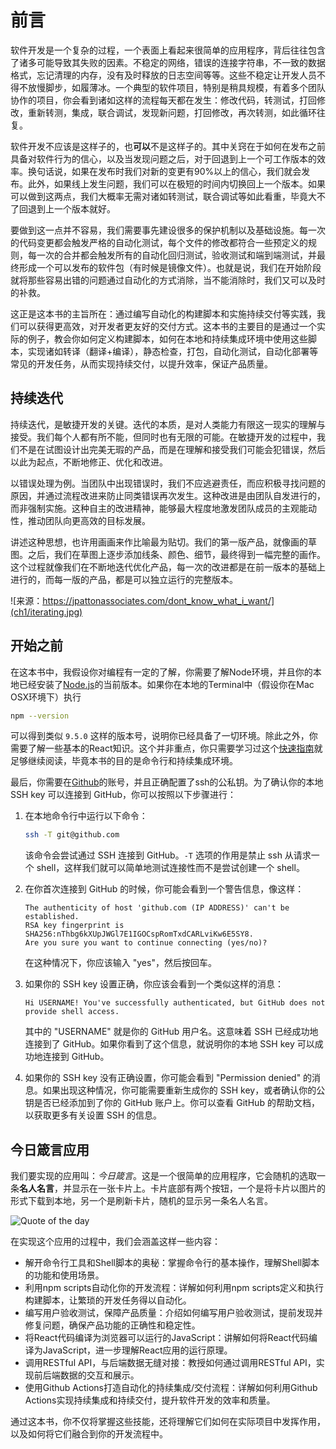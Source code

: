 # 前言

软件开发是一个复杂的过程，一个表面上看起来很简单的应用程序，背后往往包含了诸多可能导致其失败的因素。不稳定的网络，错误的连接字符串，不一致的数据格式，忘记清理的内存，没有及时释放的日志空间等等。这些不稳定让开发人员不得不放慢脚步，如履薄冰。一个典型的软件项目，特别是稍具规模，有着多个团队协作的项目，你会看到诸如这样的流程每天都在发生：修改代码，转测试，打回修改，重新转测，集成，联合调试，发现新问题，打回修改，再次转测，如此循环往复。

软件开发不应该是这样子的，也**可以**不是这样子的。其中关窍在于如何在发布之前具备对软件行为的信心，以及当发现问题之后，对于回退到上一个可工作版本的效率。换句话说，如果在发布时我们对新的变更有90%以上的信心，我们就会发布。此外，如果线上发生问题，我们可以在极短的时间内切换回上一个版本。如果可以做到这两点，我们大概率无需对诸如转测试，联合调试等如此看重，毕竟大不了回退到上一个版本就好。

要做到这一点并不容易，我们需要事先建设很多的保护机制以及基础设施。每一次的代码变更都会触发严格的自动化测试，每个文件的修改都符合一些预定义的规则，每一次的合并都会触发所有的自动化回归测试，验收测试和端到端测试，并最终形成一个可以发布的软件包（有时候是镜像文件）。也就是说，我们在开始阶段就将那些容易出错的问题通过自动化的方式消除，当不能消除时，我们又可以及时的补救。

这正是这本书的主旨所在：通过编写自动化的构建脚本和实施持续交付等实践，我们可以获得更高效，对开发者更友好的交付方式。这本书的主要目的是通过一个实际的例子，教会你如何定义构建脚本，如何在本地和持续集成环境中使用这些脚本，实现诸如转译（翻译+编译），静态检查，打包，自动化测试，自动化部署等常见的开发任务，从而实现持续交付，以提升效率，保证产品质量。

## 持续迭代

持续迭代，是敏捷开发的关键。迭代的本质，是对人类能力有限这一现实的理解与接受。我们每个人都有所不能，但同时也有无限的可能。在敏捷开发的过程中，我们不是在试图设计出完美无瑕的产品，而是在理解和接受我们可能会犯错误，然后以此为起点，不断地修正、优化和改进。

以错误处理为例。当团队中出现错误时，我们不应逃避责任，而应积极寻找问题的原因，并通过流程改进来防止同类错误再次发生。这种改进是由团队自发进行的，而非强制实施。这种自主的改进精神，能够最大程度地激发团队成员的主观能动性，推动团队向更高效的目标发展。

讲述这种思想，也许用画画来作比喻最为贴切。我们的第一版产品，就像画的草图。之后，我们在草图上逐步添加线条、颜色、细节，最终得到一幅完整的画作。这个过程就像我们在不断地迭代优化产品，每一次的改进都是在前一版本的基础上进行的，而每一版的产品，都是可以独立运行的完整版本。

![来源：https://jpattonassociates.com/dont_know_what_i_want/](ch1/iterating.jpg)

## 开始之前

在这本书中，我假设你对编程有一定的了解，你需要了解Node环境，并且你的本地已经安装了[Node.js](https://nodejs.org/en)的当前版本。如果你在本地的Terminal中（假设你在Mac OSX环境下）执行

```bash
npm --version
```

可以得到类似 `9.5.0` 这样的版本号，说明你已经具备了一切环境。除此之外，你需要了解一些基本的React知识。这个并非重点，你只需要学习过这个[快速指南](https://react.dev/learn)就足够继续阅读，毕竟本书的目的是命令行和持续集成环境。

最后，你需要在[Github](https://github.com/)的账号，并且正确配置了ssh的公私钥。为了确认你的本地 SSH key 可以连接到 GitHub，你可以按照以下步骤进行：

1. 在本地命令行中运行以下命令：
    
    ```bash
    ssh -T git@github.com
    ```
    
    该命令会尝试通过 SSH 连接到 GitHub。`-T` 选项的作用是禁止 ssh 从请求一个 shell，这样我们就可以简单地测试连接性而不是尝试创建一个 shell。
    
2. 在你首次连接到 GitHub 的时候，你可能会看到一个警告信息，像这样：
    
    ```
    The authenticity of host 'github.com (IP ADDRESS)' can't be established.
    RSA key fingerprint is SHA256:nThbg6kXUpJWGl7E1IGOCspRomTxdCARLviKw6E5SY8.
    Are you sure you want to continue connecting (yes/no)?
    ```
    
    在这种情况下，你应该输入 "yes"，然后按回车。
    
3. 如果你的 SSH key 设置正确，你应该会看到一个类似这样的消息：
    
    ```
    Hi USERNAME! You've successfully authenticated, but GitHub does not provide shell access.
    ```
    
    其中的 "USERNAME" 就是你的 GitHub 用户名。这意味着 SSH 已经成功地连接到了 GitHub。如果你看到了这个信息，就说明你的本地 SSH key 可以成功地连接到 GitHub。
    
4. 如果你的 SSH key 没有正确设置，你可能会看到 "Permission denied" 的消息。如果出现这种情况，你可能需要重新生成你的 SSH key，或者确认你的公钥是否已经添加到了你的 GitHub 账户上。你可以查看 GitHub 的帮助文档，以获取更多有关设置 SSH 的信息。

## 今日箴言应用

我们要实现的应用叫：*今日箴言*。这是一个很简单的应用程序，它会随机的选取一条**名人名言**，并显示在一张卡片上。卡片底部有两个按钮，一个是将卡片以图片的形式下载到本地，另一个是刷新卡片，随机的显示另一条名人名言。

![Quote of the day](ch1/quote-of-the-day.png)

在实现这个应用的过程中，我们会涵盖这样一些内容：

- 解开命令行工具和Shell脚本的奥秘：掌握命令行的基本操作，理解Shell脚本的功能和使用场景。
- 利用npm scripts自动化你的开发流程：详解如何利用npm scripts定义和执行构建脚本，让繁琐的开发任务得以自动化。
- 编写用户验收测试，保障产品质量：介绍如何编写用户验收测试，提前发现并修复问题，确保产品功能的正确性和稳定性。
- 将React代码编译为浏览器可以运行的JavaScript：讲解如何将React代码编译为JavaScript，进一步理解React应用的运行原理。
- 调用RESTful API，与后端数据无缝对接：教授如何通过调用RESTful API，实现前后端数据的交互和展示。
- 使用Github Actions打造自动化的持续集成/交付流程：详解如何利用Github Actions实现持续集成和持续交付，提升软件开发的效率和质量。

通过这本书，你不仅将掌握这些技能，还将理解它们如何在实际项目中发挥作用，以及如何将它们融合到你的开发流程中。